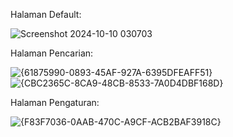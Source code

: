 Halaman Default:

![Screenshot 2024-10-10 030703](https://github.com/user-attachments/assets/85ca507a-3c93-4abf-ab15-0c12bf7a9483)

Halaman Pencarian:

![{61875990-0893-45AF-927A-6395DFEAFF51}](https://github.com/user-attachments/assets/0b131c5d-b83e-49a5-91d0-ea7bca9dcb5b)
![{CBC2365C-8CA9-48CB-8533-7A0D4DBF168D}](https://github.com/user-attachments/assets/54c5ee55-9075-43c2-ae5b-0e34d47b1043)

Halaman Pengaturan:

![{F83F7036-0AAB-470C-A9CF-ACB2BAF3918C}](https://github.com/user-attachments/assets/f3f7c757-148c-4ec7-8317-06a5e1016dbd)
